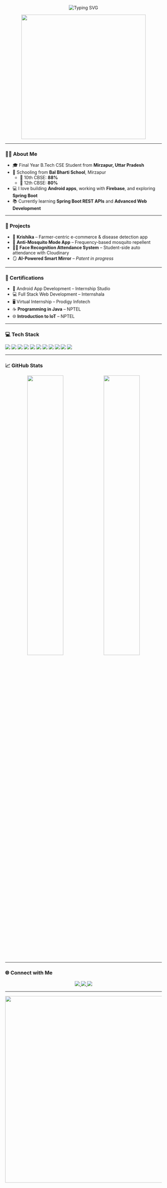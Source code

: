<p align="center">
  <img src="https://readme-typing-svg.demolab.com?font=Fira+Code&weight=600&size=25&pause=1000&color=00BFFF&center=true&vCenter=true&width=600&lines=Hi+%F0%9F%91%8B%2C+I'm+Vikas+Kumar;Final+Year+CSE+Student;Android+%2F+Web+Developer;Open+to+Internships+and+SDE+Roles" alt="Typing SVG" />
</p>

<div align="center">
  <img src="https://i.pinimg.com/originals/8b/02/f0/8b02f03e4396585363e45b3bfb7f9d62.gif" width="400px"/>
</div>

---

### 🙋‍♂️ About Me

- 🎓 Final Year B.Tech CSE Student from **Mirzapur, Uttar Pradesh**
- 🏫 Schooling from **Bal Bharti School**, Mirzapur  
  - 📘 10th CBSE: **88%**  
  - 📗 12th CBSE: **80%**
- 💻 I love building **Android apps**, working with **Firebase**, and exploring **Spring Boot**
- 📚 Currently learning **Spring Boot REST APIs** and **Advanced Web Development**

---

### 🚀 Projects

- 🌾 **Krishika** – Farmer-centric e-commerce & disease detection app  
- 🦟 **Anti-Mosquito Mode App** – Frequency-based mosquito repellent  
- 🧑‍🎓 **Face Recognition Attendance System** – Student-side auto attendance with Cloudinary  
- 🪞 **AI-Powered Smart Mirror** – *Patent in progress*

---

### 📜 Certifications

- 📱 Android App Development – Internship Studio  
- 💻 Full Stack Web Development – Internshala  
- 🖥️ Virtual Internship – Prodigy Infotech  
- ☕ **Programming in Java** – NPTEL  
- 🌐 **Introduction to IoT** – NPTEL

---

### 💻 Tech Stack

<p>
  <img src="https://img.shields.io/badge/Java-ED8B00?style=for-the-badge&logo=java&logoColor=white"/>
  <img src="https://img.shields.io/badge/Firebase-ffca28?style=for-the-badge&logo=firebase&logoColor=black"/>
  <img src="https://img.shields.io/badge/Android-3DDC84?style=for-the-badge&logo=android&logoColor=white"/>
  <img src="https://img.shields.io/badge/HTML5-e34c26?style=for-the-badge&logo=html5&logoColor=white"/>
  <img src="https://img.shields.io/badge/CSS3-264de4?style=for-the-badge&logo=css3&logoColor=white"/>
  <img src="https://img.shields.io/badge/JavaScript-f7df1e?style=for-the-badge&logo=javascript&logoColor=black"/>
  <img src="https://img.shields.io/badge/MongoDB-4DB33D?style=for-the-badge&logo=mongodb&logoColor=white"/>
  <img src="https://img.shields.io/badge/Express.js-000000?style=for-the-badge&logo=express&logoColor=white"/>
  <img src="https://img.shields.io/badge/React-61dafb?style=for-the-badge&logo=react&logoColor=black"/>
  <img src="https://img.shields.io/badge/Node.js-339933?style=for-the-badge&logo=node.js&logoColor=white"/>
  <img src="https://img.shields.io/badge/Spring%20Boot-6DB33F?style=for-the-badge&logo=spring-boot&logoColor=white"/>
</p>

---

### 📈 GitHub Stats

<p align="center">
  <img src="https://github-readme-stats.vercel.app/api?username=vikas-kmr&show_icons=true&theme=tokyonight&hide_border=true" width="48%" />
  <img src="https://github-readme-streak-stats.herokuapp.com?user=vikas-kmr&theme=tokyonight&hide_border=true" width="48%" />
</p>

---

### 🌐 Connect with Me

<p align="center">
  <a href="https://vikaskumar068.vercel.app/" target="_blank">
    <img src="https://img.shields.io/badge/Portfolio-vikaskumar068.vercel.app-00C7B7?style=for-the-badge&logo=vercel&logoColor=white" />
  </a>
  <a href="https://www.linkedin.com/in/vikas-kumar-2b695a276/" target="_blank">
    <img src="https://img.shields.io/badge/LinkedIn-Vikas%20Kumar-0077B5?style=for-the-badge&logo=linkedin&logoColor=white" />
  </a>
  <a href="https://github.com/vikas-kmr" target="_blank">
    <img src="https://img.shields.io/badge/GitHub-vikas--kmr-171515?style=for-the-badge&logo=github&logoColor=white" />
  </a>
</p>

---

<div align="center">
  <img src="https://cdn.dribbble.com/users/1162077/screenshots/5403918/focus-animation.gif" width="600px"/>
</div>
